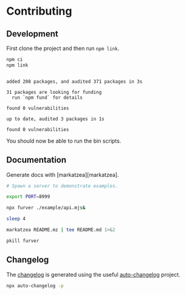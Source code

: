 # Contributing

## Development

First clone the project and then run `npm link`.

```bash bash
npm ci
npm link
```
```

added 208 packages, and audited 371 packages in 3s

31 packages are looking for funding
  run `npm fund` for details

found 0 vulnerabilities

up to date, audited 3 packages in 1s

found 0 vulnerabilities
```

You should now be able to run the bin scripts.


## Documentation

Generate docs with [markatzea][markatzea].

```bash bash
# Spawn a server to demonstrate examples.

export PORT=8999

npx furver ./example/api.mjs&

sleep 4

markatzea README.mz | tee README.md 1>&2

pkill furver
```

## Changelog

The [changelog][changelog] is generated using the useful
[auto-changelog][auto-changelog] project.

```bash bash > /dev/null
npx auto-changelog -p
```

[changelog]:./CHANGELOG.md
[auto-changelog]:https://www.npmjs.com/package/auto-changelog
